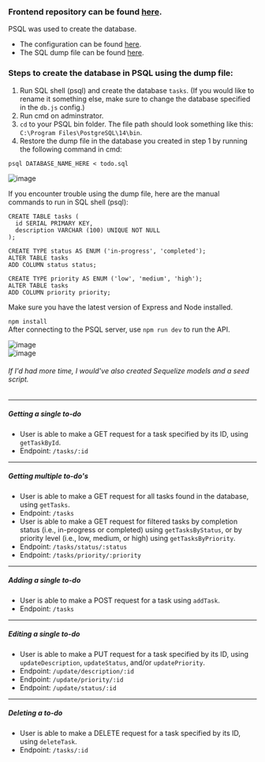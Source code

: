 ### Frontend repository can be found [here](https://github.com/lucylee-412/todo-app-react).

PSQL was used to create the database.
- The configuration can be found [here](db.js).  
- The SQL dump file can be found [here](todo.sql).

### Steps to create the database in PSQL using the dump file:
1) Run SQL shell (psql) and create the database `tasks`. (If you would like to rename it something else, make sure to change the database specified in the `db.js` config.)
2) Run cmd on adminstrator.
3) `cd` to your PSQL bin folder. The file path should look something like this: `C:\Program Files\PostgreSQL\14\bin`.
4) Restore the dump file in the database you created in step 1 by running the following command in cmd:
```
psql DATABASE_NAME_HERE < todo.sql
```
![image](https://user-images.githubusercontent.com/5422566/219656582-c6a9cf2f-55e8-486f-a50b-1caa47deda1c.png)

If you encounter trouble using the dump file, here are the manual commands to run in SQL shell (psql):
```
CREATE TABLE tasks (
  id SERIAL PRIMARY KEY,
  description VARCHAR (100) UNIQUE NOT NULL
);

CREATE TYPE status AS ENUM ('in-progress', 'completed');
ALTER TABLE tasks
ADD COLUMN status status;

CREATE TYPE priority AS ENUM ('low', 'medium', 'high');
ALTER TABLE tasks
ADD COLUMN priority priority;

```

Make sure you have the latest version of Express and Node installed.  

`npm install`  
After connecting to the PSQL server, use `npm run dev` to run the API.

![image](https://user-images.githubusercontent.com/5422566/219547125-d22af965-43d0-43ca-b10d-9d4165d62973.png)  
![image](https://user-images.githubusercontent.com/5422566/219547162-46493ffc-b0b4-49c3-aae8-015cd576722f.png)

###### If I'd had more time, I would've also created Sequelize models and a seed script.

_________________________________________________________________________________________

##### Getting a single to-do
- User is able to make a GET request for a task specified by its ID, using `getTaskById`.
- Endpoint: `/tasks/:id`

_________________________________________________________________________________________

##### Getting multiple to-do's
- User is able to make a GET request for all tasks found in the database, using `getTasks`.
- Endpoint: `/tasks`
- User is able to make a GET request for filtered tasks by completion status (i.e., in-progress or completed) using `getTasksByStatus`, or by priority level (i.e., low, medium, or high) using `getTasksByPriority`.
- Endpoint: `/tasks/status/:status`
- Endpoint: `/tasks/priority/:priority`

_________________________________________________________________________________________

##### Adding a single to-do
- User is able to make a POST request for a task using `addTask`.
- Endpoint: `/tasks`

_________________________________________________________________________________________

##### Editing a single to-do
- User is able to make a PUT request for a task specified by its ID, using `updateDescription`, `updateStatus`, and/or `updatePriority`.
- Endpoint: `/update/description/:id`
- Endpoint: `/update/priority/:id`
- Endpoint: `/update/status/:id`

_________________________________________________________________________________________

##### Deleting a to-do
- User is able to make a DELETE request for a task specified by its ID, using `deleteTask`.
- Endpoint: `/tasks/:id`
